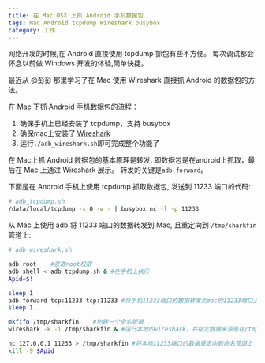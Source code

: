 ```yaml
---
title: 在 Mac OSX 上抓 Android 手机数据包
tags: Mac Android tcpdump Wireshark busybox
category: 工作
---
```


网络开发的时候,在 Android 直接使用 tcpdump 抓包有些不方便。
每次调试都会怀念以前做 Windows 开发的体验,简单快捷。

最近从 @彭彭 那里学习了在 Mac 使用 Wireshark 直接抓 Android 的数据包的方法。

<!--more-->

在 Mac 下抓 Android 手机数据包的流程：

1. 确保手机上已经安装了 tcpdump，支持 busybox
2. 确保mac上安装了 [Wireshark](https://www.wireshark.org/download.html)
3. 运行`./adb_wireshark.sh`即可完成整个功能了

在 Mac上抓 Android 数据包的基本原理是转发.
即数据包是在android上抓取，最后在 Mac 上通过 Wireshark 展示。
转发的关键是`adb forward`。

下面是在 Android 手机上使用 tcpdump 抓取数据包, 发送到 11233 端口的代码:


```sh
# adb_tcpdump.sh
/data/local/tcpdump -s 0 -w - | busybox nc -l -p 11233
```
从 Mac 上使用 adb 将 11233 端口的数据转发到 Mac, 且重定向到 `/tmp/sharkfin` 管道上:

```sh
# adb_wireshark.sh

adb root	#获取root权限
adb shell < adb_tcpdump.sh & #在手机上执行
Apid=$!

sleep 1
adb forward tcp:11233 tcp:11233	#将手机11233端口的数据转发到mac的11233端口上
sleep 1

mkfifo /tmp/sharkfin	#创建一个命名管道
wireshark -k -i /tmp/sharkfin & #运行本地的wireshark，并指定数据来源是在/tmp/sharkfin上

nc 127.0.0.1 11233 > /tmp/sharkfin #将本地11233端口的数据重定向到命名管道上
kill -9 $Apid
```